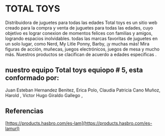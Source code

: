 # TOTAL TOYS

Distribuidora de juguetes para todas las edades
Total toys es un sitio web creado para la compra y venta de juguetes para todas las edades, cuyo objetivo es lograr conexion de momentos felices con familias y amigos, logrando espacios inolvidables.  todas las marcas favoritas de juguetes en un solo lugar, como Nerd, My Litle Ponny, Barby, ¡y muchas más! Mira figuras de acción, muñecas, juegos electrónicos, juegos de mesa y mucho más. Nuestros productos se clacifican de acuerdo a edades especificas .


## nuestro equipo Total toys equiopo # 5, esta conformado por:
Juan Esteban Hernandez Benitez,
Erica Polo,
Claudia Patricia Cano Muñoz,
Harold ,
Victor Hugo Giraldo Gallego ,

## Referencias
[https://products.hasbro.com/es-lam](https://products.hasbro.com/es-lamurl)
